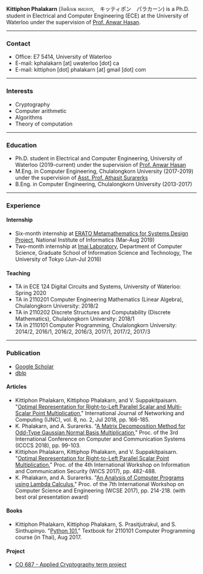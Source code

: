 **Kittiphon Phalakarn** (กิตติภณ พละการ,　キッティポン　パラカーン) is a Ph.D. student in Electrical and Computer Engineering (ECE) at the University of Waterloo under the supervision of [Prof. Anwar Hasan](https://uwaterloo.ca/electrical-computer-engineering/profile/ahasan).

* * *

### Contact

- Office: E7 5414, University of Waterloo
- E-mail: kphalakarn [at] uwaterloo [dot] ca
- E-mail: kittiphon [dot] phalakarn [at] gmail [dot] com

* * *

### Interests

- Cryptography
- Computer arithmetic
- Algorithms
- Theory of computation

* * *

### Education

- Ph.D. student in Electrical and Computer Engineering, University of Waterloo (2019-current) under the supervision of [Prof. Anwar Hasan](https://uwaterloo.ca/electrical-computer-engineering/profile/ahasan)
- M.Eng. in Computer Engineering, Chulalongkorn University (2017-2019) under the supervision of [Asst. Prof. Athasit Surarerks](https://www.cp.eng.chula.ac.th/~athasit/)
- B.Eng. in Computer Engineering, Chulalongkorn University (2013-2017)

* * *

### Experience

#### Internship

- Six-month internship at [ERATO Metamathematics for Systems Design Project](https://group-mmm.org/eratommsd/), National Institute of Informatics (Mar-Aug 2019)
- Two-month internship at [Imai Laboratory](http://www-imai.is.s.u-tokyo.ac.jp/), Department of Computer Science, Graduate School of Information Science and Technology, The University of Tokyo (Jun-Jul 2016)

#### Teaching

- TA in ECE 124 Digital Circuits and Systems, University of Waterloo: Spring 2020
- TA in 2110201 Computer Engineering Mathematics (Linear Algebra), Chulalongkorn University: 2018/2
- TA in 2110202 Discrete Structures and Computability (Discrete Mathematics), Chulalongkorn University: 2018/1
- TA in 2110101 Computer Programming, Chulalongkorn University: 2014/2, 2016/1, 2016/2, 2016/3, 2017/1, 2017/2, 2017/3

* * *

### Publication

- [Google Scholar](https://scholar.google.com/citations?user=-vdzW3kAAAAJ)
- [dblp](https://dblp.uni-trier.de/pers/hd/p/Phalakarn:Kittiphon)

#### Articles

- Kittiphon Phalakarn, Kittiphop Phalakarn, and V. Suppakitpaisarn. "[Optimal Representation for Right-to-Left Parallel Scalar and Multi-Scalar Point Multiplication](http://www.ijnc.org/index.php/ijnc/article/view/179/177)," International Journal of Networking and Computing (IJNC), vol. 8, no. 2, Jul 2018, pp. 166-185.
- K. Phalakarn, and A. Surarerks. "[A Matrix Decomposition Method for Odd-Type Gaussian Normal Basis Multiplication](https://ieeexplore.ieee.org/abstract/document/8463251)," Proc. of the 3rd International Conference on Computer and Communication Systems (ICCCS 2018), pp. 99-103.
- Kittiphon Phalakarn, Kittiphop Phalakarn, and V. Suppakitpaisarn. "[Optimal Representation for Right-to-Left Parallel Scalar Point Multiplication](https://ieeexplore.ieee.org/document/8345477)," Proc. of the 4th International Workshop on Information and Communication Security (WICS 2017), pp. 482-488.
- K. Phalakarn, and A. Surarerks. "[An Analysis of Computer Programs using Lambda Calculus](https://www.scopus.com/record/display.uri?eid=2-s2.0-85027859862&origin=resultslist)," Proc. of the 7th International Workshop on Computer Science and Engineering (WCSE 2017), pp. 214-218. (with best oral presentation award)

#### Books

- Kittiphon Phalakarn, Kittiphop Phalakarn, S. Prasitjutrakul, and S. Sinthupinyo. "[Python 101](https://www.cp.eng.chula.ac.th/books/python101)," Textbook for 2110101 Computer Programming course (in Thai), Aug 2017.

#### Project

- [CO 687 - Applied Cryptography term project](https://docs.google.com/viewer?url=https://github.com/kittiphonp/kittiphonp.github.io/raw/master/CO%20687_Project_Kittiphon%20Phalakarn_v2.pdf)
